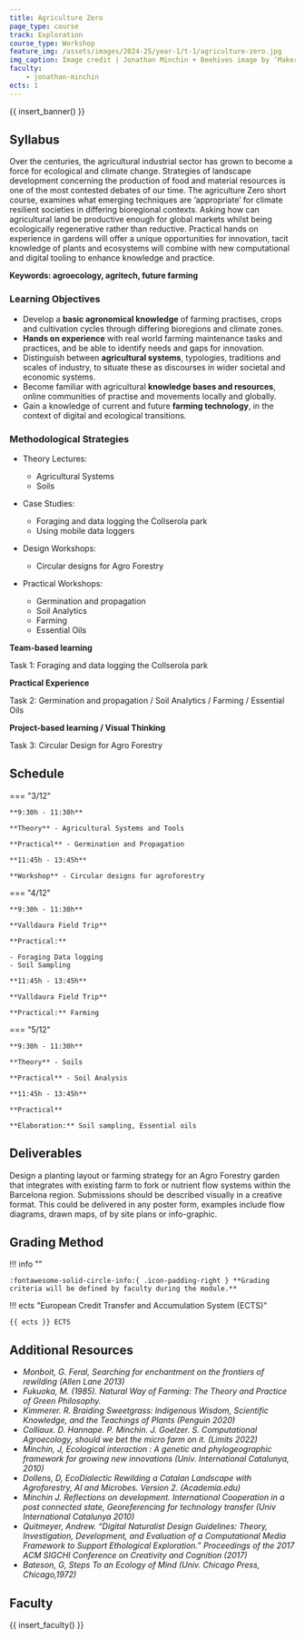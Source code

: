 ```yaml
---
title: Agriculture Zero
page_type: course
track: Exploration
course_type: Workshop
feature_img: /assets/images/2024-25/year-1/t-1/agriculture-zero.jpg
img_caption: Image credit | Jonathan Minchin + Beehives image by ‘Makery license’
faculty:
    - jonathan-minchin
ects: 1
---
```


{{ insert_banner() }}

## Syllabus

Over the centuries, the agricultural industrial sector has grown to become a force for ecological and climate change. Strategies of landscape development concerning the production of food and material resources is one of the most contested debates of our time. The agriculture Zero short course, examines what emerging techniques are ‘appropriate’ for climate resilient societies in differing bioregional contexts. Asking how can agricultural land be productive enough for global markets whilst being ecologically regenerative rather than reductive. Practical hands on experience in gardens will offer a unique opportunities for innovation, tacit knowledge of plants and ecosystems will combine with new computational and digital tooling to enhance knowledge and practice.

**Keywords: agroecology, agritech, future farming**


### Learning Objectives

- Develop a **basic agronomical knowledge** of farming practises, crops and cultivation cycles through differing bioregions and climate zones.
- **Hands on experience** with real world farming maintenance tasks and practices, and be able to identify needs and gaps for innovation.
- Distinguish between **agricultural systems**, typologies, traditions and scales of industry, to situate these as discourses in wider societal and economic systems.
- Become familiar with agricultural **knowledge bases and resources**, online communities of practise and movements locally and globally. 
- Gain a knowledge of current and future **farming technology**, in the context of digital and ecological transitions. 

### Methodological Strategies

- Theory Lectures:
    - Agricultural Systems
    - Soils

- Case Studies:
    - Foraging and data logging the Collserola park
    - Using mobile data loggers

- Design Workshops:
    - Circular designs for Agro Forestry

- Practical Workshops:
    - Germination and propagation
    - Soil Analytics
    - Farming
    - Essential Oils

**Team-based learning**

Task 1: Foraging and data logging the Collserola park

**Practical Experience**

Task 2: Germination and propagation / Soil Analytics / Farming / Essential Oils

**Project-based learning / Visual Thinking**

Task 3: Circular Design for Agro Forestry

## Schedule

=== "3/12"

    **9:30h - 11:30h**

    **Theory** - Agricultural Systems and Tools

    **Practical** - Germination and Propagation

    **11:45h - 13:45h**

    **Workshop** - Circular designs for agroforestry

=== "4/12"
    
    **9:30h - 11:30h**

    **Valldaura Field Trip**
    
    **Practical:**

    - Foraging Data logging
    - Soil Sampling

    **11:45h - 13:45h**

    **Valldaura Field Trip**
    
    **Practical:** Farming

=== "5/12"

    **9:30h - 11:30h**

    **Theory** - Soils

    **Practical** - Soil Analysis

    **11:45h - 13:45h**

    **Practical**
    
    **Elaboration:** Soil sampling, Essential oils


## Deliverables

Design a planting layout or farming strategy for an Agro Forestry garden that integrates with existing farm to fork or nutrient flow systems within the Barcelona region. Submissions should be described visually in a creative format. This could be delivered in any poster form, examples include flow diagrams, drawn maps, of by site plans or info-graphic.

## Grading Method

!!! info ""

    :fontawesome-solid-circle-info:{ .icon-padding-right } **Grading criteria will be defined by faculty during the module.**

!!! ects "European Credit Transfer and Accumulation System (ECTS)"

    {{ ects }} ECTS

## Additional Resources

- *Monboit, G. Feral, Searching for enchantment on the frontiers of rewilding (Allen Lane 2013)*
- *Fukuoka, M. (1985). Natural Way of Farming: The Theory and Practice of Green Philosophy.*
- *Kimmerer. R. Braiding Sweetgrass: Indigenous Wisdom, Scientific Knowledge, and the Teachings of Plants (Penguin 2020)*
- *Colliaux. D. Hannape. P. Minchin. J. Goelzer. S. Computational Agroecology, should we bet the micro farm on it. (Limits 2022)*
- *Minchin, J, Ecological interaction : A genetic and phylogeographic framework for growing new innovations (Univ. International Catalunya, 2010)*
- *Dollens, D, EcoDialectic Rewilding a Catalan Landscape with Agroforestry, AI and Microbes. Version 2. (Academia.edu)*
- *Minchin J. Reflections on development. International Cooperation  in a post connected state, Georeferencing for technology transfer (Univ International Catalunya 2010)*
- *Quitmeyer, Andrew. “Digital Naturalist Design Guidelines: Theory, Investigation, Development, and Evaluation of a Computational Media Framework to Support Ethological Exploration.” Proceedings of the 2017 ACM SIGCHI Conference on Creativity and Cognition (2017)*
- *Bateson, G, Steps To an Ecology of Mind (Univ. Chicago Press, Chicago,1972)*

## Faculty

{{ insert_faculty() }}
